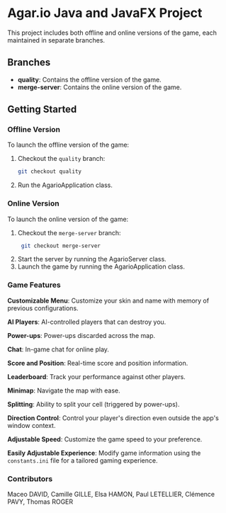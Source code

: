 # Agar.io Java and JavaFX Project

This project includes both offline and online versions of the game, each maintained in separate branches.

## Branches

- **quality**: Contains the offline version of the game.
- **merge-server**: Contains the online version of the game.

## Getting Started

### Offline Version

To launch the offline version of the game:

1. Checkout the `quality` branch:
   ```sh
   git checkout quality

2. Run the AgarioApplication class.

### Online Version

To launch the online version of the game:

1. Checkout the `merge-server` branch:
   ```sh
    git checkout merge-server
2. Start the server by running the AgarioServer class.
3. Launch the game by running the AgarioApplication class.

### Game Features

  **Customizable Menu**: Customize your skin and name with memory of previous configurations.
    
  **AI Players**: AI-controlled players that can destroy you.
    
  **Power-ups**: Power-ups discarded across the map.  
  
  **Chat**: In-game chat for online play.  
  
  **Score and Position**: Real-time score and position information.  
  
  **Leaderboard**: Track your performance against other players.   
  
  **Minimap**: Navigate the map with ease.  
  
  **Splitting**: Ability to split your cell (triggered by power-ups).  
  
  **Direction Control**: Control your player's direction even outside the app's window context.  
  
  **Adjustable Speed**: Customize the game speed to your preference.  
  
  **Easily Adjustable Experience**: Modify game information using the `constants.ini` file for a tailored gaming experience.

### Contributors

Maceo DAVID, Camille GILLE, Elsa HAMON, Paul LETELLIER, Clémence PAVY, Thomas ROGER
